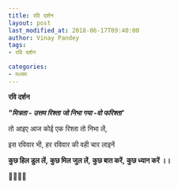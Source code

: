 ```yaml
---
title: रवि दर्शन
layout: post
last_modified_at: 2018-06-17T09:40:00
author: Vinay Pandey
tags:
- रवि दर्शन

categories:
- मध्यम
---
```

**रवि दर्शन**

***"मित्रता - उत्तम रिश्ता***
***जो निभा गया -वो फरिश्ता***"

तो आइए 
आज कोई एक रिश्ता तो निभा लें,

इस रविवार भी, 
हर रविवार की वही चार लाइनें

**कुछ हिल डुल लें,**
**कुछ मिल जुल लें,**
**कुछ बात करें,**
**कुछ ध्यान करें ।।**

🙏🌷🌷🙏


